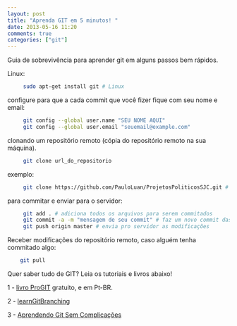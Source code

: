 ```yaml
---
layout: post
title: "Aprenda GIT em 5 minutos! "
date: 2013-05-16 11:20
comments: true
categories: ["git"]
---
```


Guia de sobrevivência para aprender git em alguns passos bem rápidos.

<!-- more -->

Linux:

``` bash Instale o GIT via apt-get
     sudo apt-get install git # Linux
``` 

configure para que a cada commit que você fizer fique com seu nome e email:

``` bash
     git config --global user.name "SEU NOME AQUI"
     git config --global user.email "seuemail@example.com"
```
clonando um repositório remoto (cópia do repositório remoto na sua máquina).

``` bash
     git clone url_do_repositorio
```

exemplo:

``` bash
     git clone https://github.com/PauloLuan/ProjetosPoliticosSJC.git # cópia do repositório remoto na sua máquina
```
para commitar e enviar para o servidor:

``` bash
     git add . # adiciona todos os arquivos para serem commitados
     git commit -a -m "mensagem de seu commit" # faz um novo commit das suas modificações
     git push origin master # envia pro servidor as modificações
```

Receber modificações do repositório remoto, caso alguém tenha commitado algo:

``` bash
    git pull
```

Quer saber tudo de GIT? Leia os tutoriais e livros abaixo!

1 - [livro ProGIT](http://git-scm.com/book/pt-br) gratuito, e em Pt-BR.

2 - [learnGitBranching](http://pcottle.github.io/learnGitBranching/)

3 - [Aprendendo Git Sem Complicações](http://rogerdudler.github.io/git-guide/index.pt_BR.html)